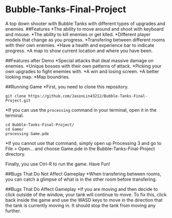 # Bubble-Tanks-Final-Project
A top down shooter with Bubble Tanks with different types of upgrades and enemies.
##Features
*The ability to move around and shoot with keyboard and mouse.
*The ability to kill enemies or get klled.
*Different player models that change as you progress.
*Transfering between different rooms with their own enemies.
*Have a health and experience bar to indicate progress.
*A map to show current location and where you have been.

##Features after Demo
*Special attacks that deal massive damage on enemies.
*Unique bosses with their own patterns of attack.
*Picking your own upgrades to fight enemies with.
*A win and losing screen.
*A better looking map.
*Map boundries.

##Running Game
*First, you need to clone this repository.
```
git clone https://github.com/JasonLin43212/Bubble-Tanks-Final-Project.git
```
*If you can use the `processing` command in your terminal, open it in the terminal.
```
cd Bubble-Tanks-Final-Project/
cd Game/
processing Game.pde
```
*If you cannot use that command, simply open up Processing 3 and go to File > Open... and choose Game.pde in the Bubble-Tanks-Final-Project directory.

Finally, you use Ctrl-R to run the game. Have Fun!

##Bugs That Do Not Affect Gameplay
*When transfering between rooms, you can catch a glimpse of what is in the other room before transfering.

##Bugs That Do Affect Gameplay
*If you are moving and then decide to click outside of the window, your tank will continue to move. To fix this, click back inside the game and use the WASD keys to move in the direction that the tank is currently moving in. It should stop the tank from moving any further.
